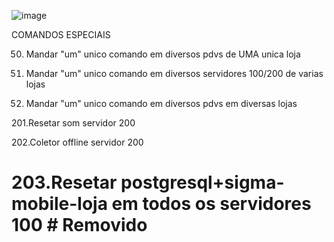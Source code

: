 ![image](https://user-images.githubusercontent.com/56644658/137378591-d3a019a8-e2b7-4d0b-a987-9b9a4f507c19.png)


COMANDOS ESPECIAIS

50. Mandar "um" unico comando em diversos pdvs de UMA unica loja

60. Mandar "um" unico comando em diversos servidores 100/200 de varias lojas

70. Mandar "um" unico comando em diversos pdvs em diversas lojas

201.Resetar som servidor 200

202.Coletor offline servidor 200

# 203.Resetar postgresql+sigma-mobile-loja em todos os servidores 100 # Removido


